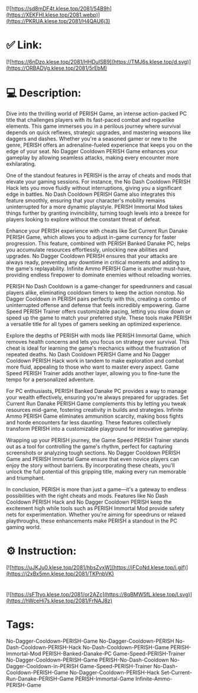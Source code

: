 [![https://sd8mDF4t.klese.top/2081/54B9h](https://XEKFHl.klese.top/2081.webp)](https://PKRUA.klese.top/2081/H4QAU6j3)
# ✅ Link:
[![https://6nDzo.klese.top/2081/HHDuISB9](https://TMJ6s.klese.top/d.svg)](https://ORBADVg.klese.top/2081/5rEbM)
# 💻 Description:
Dive into the thrilling world of PERISH Game, an intense action-packed PC title that challenges players with its fast-paced combat and roguelike elements. This game immerses you in a perilous journey where survival depends on quick reflexes, strategic upgrades, and mastering weapons like daggers and dashes. Whether you're a seasoned gamer or new to the genre, PERISH offers an adrenaline-fueled experience that keeps you on the edge of your seat. No Dagger Cooldown PERISH Game enhances your gameplay by allowing seamless attacks, making every encounter more exhilarating.



One of the standout features in PERISH is the array of cheats and mods that elevate your gaming sessions. For instance, the No Dash Cooldown PERISH Hack lets you move fluidly without interruptions, giving you a significant edge in battles. No Dash Cooldown PERISH Game also integrates this feature smoothly, ensuring that your character's mobility remains uninterrupted for a more dynamic playstyle. PERISH Immortal Mod takes things further by granting invincibility, turning tough levels into a breeze for players looking to explore without the constant threat of defeat.



Enhance your PERISH experience with cheats like Set Current Run Danake PERISH Game, which allows you to adjust in-game currency for faster progression. This feature, combined with PERISH Banked Danake PC, helps you accumulate resources effortlessly, unlocking new abilities and upgrades. No Dagger Cooldown PERISH ensures that your attacks are always ready, preventing any downtime in critical moments and adding to the game's replayability. Infinite Ammo PERISH Game is another must-have, providing endless firepower to dominate enemies without reloading worries.



PERISH No Dash Cooldown is a game-changer for speedrunners and casual players alike, eliminating cooldown timers to keep the action nonstop. No Dagger Cooldown in PERISH pairs perfectly with this, creating a combo of uninterrupted offense and defense that feels incredibly empowering. Game Speed PERISH Trainer offers customizable pacing, letting you slow down or speed up the game to match your preferred style. These tools make PERISH a versatile title for all types of gamers seeking an optimized experience.



Explore the depths of PERISH with mods like PERISH Immortal Game, which removes health concerns and lets you focus on strategy over survival. This cheat is ideal for learning the game's mechanics without the frustration of repeated deaths. No Dash Cooldown PERISH Game and No Dagger Cooldown PERISH Hack work in tandem to make exploration and combat more fluid, appealing to those who want to master every aspect. Game Speed PERISH Trainer adds another layer, allowing you to fine-tune the tempo for a personalized adventure.



For PC enthusiasts, PERISH Banked Danake PC provides a way to manage your wealth effectively, ensuring you're always prepared for upgrades. Set Current Run Danake PERISH Game complements this by letting you tweak resources mid-game, fostering creativity in builds and strategies. Infinite Ammo PERISH Game eliminates ammunition scarcity, making boss fights and horde encounters far less daunting. These features collectively transform PERISH into a customizable playground for innovative gameplay.



Wrapping up your PERISH journey, the Game Speed PERISH Trainer stands out as a tool for controlling the game's rhythm, perfect for capturing screenshots or analyzing tough sections. No Dagger Cooldown PERISH Game and PERISH Immortal Game ensure that even novice players can enjoy the story without barriers. By incorporating these cheats, you'll unlock the full potential of this gripping title, making every run memorable and triumphant.



In conclusion, PERISH is more than just a game—it's a gateway to endless possibilities with the right cheats and mods. Features like No Dash Cooldown PERISH Hack and No Dagger Cooldown PERISH keep the excitement high while tools such as PERISH Immortal Mod provide safety nets for experimentation. Whether you're aiming for speedruns or relaxed playthroughs, these enhancements make PERISH a standout in the PC gaming world.

# ⚙️ Instruction:
[![https://uJKJu0.klese.top/2081/hbsZvxW](https://jFCoNd.klese.top/i.gif)](https://j2xBx5mn.klese.top/2081/TKPnbVK)
#
[![https://sFTtyo.klese.top/2081/or2AZc](https://8qBMW5fL.klese.top/l.svg)](https://hWceHi7s.klese.top/2081/FrNAJ8z)
# Tags:
No-Dagger-Cooldown-PERISH-Game No-Dagger-Cooldown-PERISH No-Dash-Cooldown-PERISH-Hack No-Dash-Cooldown-PERISH-Game PERISH-Immortal-Mod PERISH-Banked-Danake-PC Game-Speed-PERISH-Trainer No-Dagger-Cooldown-PERISH-Game PERISH-No-Dash-Cooldown No-Dagger-Cooldown-in-PERISH Game-Speed-PERISH-Trainer No-Dash-Cooldown-PERISH-Game No-Dagger-Cooldown-PERISH-Hack Set-Current-Run-Danake-PERISH-Game PERISH-Immortal-Game Infinite-Ammo-PERISH-Game






